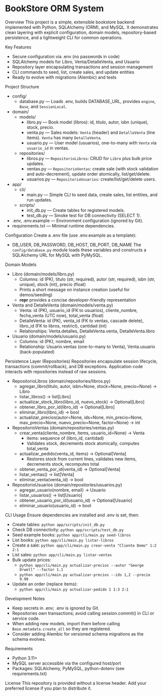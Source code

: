 BookStore ORM System
====================

Overview
This project is a simple, extensible bookstore backend implemented with Python, SQLAlchemy (ORM), and MySQL. It demonstrates clean layering with explicit configuration, domain models, repository-based persistence, and a lightweight CLI for common operations.

Key Features
- Secure configuration via .env (no passwords in code)
- SQLAlchemy models for Libro, Venta/DetalleVenta, and Usuario
- Repository layer encapsulating transactions and session management
- CLI commands to seed, list, create sales, and update entities
- Ready to evolve with migrations (Alembic) and tests

Project Structure
- config/
  - database.py — Loads .env, builds DATABASE_URL, provides `engine`, `Base`, and `SessionLocal`.
- domain/
  - models/
    - libro.py — Book model (libros): id, titulo, autor, isbn (unique), stock, precio.
    - venta.py — Sales models: `Venta` (header) and `DetalleVenta` (line items). `Venta` has many `DetalleVenta`.
    - usuario.py — User model (usuarios), one-to-many with `Venta` via `usuario_id` in ventas.
  - repositories/
    - libros.py — `RepositorioLibros`: CRUD for `Libro` plus bulk price updates.
    - ventas.py — `RepositorioVentas`: create sale (with stock validation and auto-decrement), update order atomically, list/get/delete.
    - usuarios.py — `RepositorioUsuarios`: create/list/get/delete users.
- app/
  - cli/
    - main.py — Simple CLI to seed data, create sales, list entities, and run updates.
  - scripts/
    - init_db.py — Create tables for registered models.
    - test_db.py — Smoke test for DB connectivity (SELECT 1).
- .env, .env.example — Environment configuration (ignored by Git).
- requirements.txt — Minimal runtime dependencies.

Configuration
Create a .env file (use .env.example as a template):
- DB_USER, DB_PASSWORD, DB_HOST, DB_PORT, DB_NAME
The `config/database.py` module loads these variables and constructs a SQLAlchemy URL for MySQL with PyMySQL.

Domain Models
- Libro (domain/models/libro.py)
  - Columns: id (PK), titulo (str, required), autor (str, required), isbn (str, unique), stock (int), precio (float)
  - Prints a short message on instance creation (useful for demos/seeding)
  - __repr__ provides a concise developer-friendly representation
- Venta and DetalleVenta (domain/models/venta.py)
  - Venta: id (PK), usuario_id (FK to usuarios), cliente_nombre, fecha_venta (UTC now), total_venta (float)
  - DetalleVenta: id (PK), venta_id (FK to ventas, cascade delete), libro_id (FK to libros, restrict), cantidad (int)
  - Relationships: Venta.detalles, DetalleVenta.venta, DetalleVenta.libro
- Usuario (domain/models/usuario.py)
  - Columns: id (PK), nombre, email
  - Relationship: Usuario.ventas (one-to-many to Venta), Venta.usuario (back-populated)

Persistence Layer (Repositories)
Repositories encapsulate session lifecycle, transactions (commit/rollback), and DB exceptions. Application code interacts with repositories instead of raw sessions.

- RepositorioLibros (domain/repositories/libros.py)
  - agregar_libro(titulo, autor, isbn=None, stock=None, precio=None) -> Libro
  - listar_libros() -> list[Libro]
  - actualizar_stock_libro(libro_id, nuevo_stock) -> Optional[Libro]
  - obtener_libro_por_id(libro_id) -> Optional[Libro]
  - eliminar_libro(libro_id) -> bool
  - actualizar_precios(autor=None, ids=None, min_precio=None, max_precio=None, nuevo_precio=None, factor=None) -> int
- RepositorioVentas (domain/repositories/ventas.py)
  - crear_venta(cliente_nombre, items, usuario_id=None) -> Venta
    - items: sequence of (libro_id, cantidad)
    - Validates stock, decrements stock atomically, computes total_venta
  - actualizar_pedido(venta_id, items) -> Optional[Venta]
    - Restores stock from current lines, validates new items, decrements stock, recomputes total
  - obtener_venta_por_id(venta_id) -> Optional[Venta]
  - listar_ventas() -> list[Venta]
  - eliminar_venta(venta_id) -> bool
- RepositorioUsuarios (domain/repositories/usuarios.py)
  - agregar_usuario(nombre, email) -> Usuario
  - listar_usuarios() -> list[Usuario]
  - obtener_usuario_por_id(usuario_id) -> Optional[Usuario]
  - eliminar_usuario(usuario_id) -> bool

CLI Usage
Ensure dependencies are installed and .env is set, then:
- Create tables: `python app/scripts/init_db.py`
- Check DB connectivity: `python app/scripts/test_db.py`
- Seed example books: `python app/cli/main.py seed-libros`
- List books: `python app/cli/main.py listar-libros`
- Create a sale: `python app/cli/main.py crear-venta "Cliente Demo" 1:2 2:1`
- List sales: `python app/cli/main.py listar-ventas`
- Bulk update prices:
  - `python app/cli/main.py actualizar-precios --autor "George Orwell" --factor 1.1`
  - `python app/cli/main.py actualizar-precios --ids 1,2 --precio 9.99`
- Update an order (replace items):
  - `python app/cli/main.py actualizar-pedido 1 1:3 2:1`

Development Notes
- Keep secrets in .env; .env is ignored by Git.
- Repositories own transactions; avoid calling session.commit() in CLI or service code.
- When adding new models, import them before calling `Base.metadata.create_all` so they are registered.
- Consider adding Alembic for versioned schema migrations as the schema evolves.

Requirements
- Python 3.11+
- MySQL server accessible via the configured host/port
- Packages: SQLAlchemy, PyMySQL, python-dotenv (see requirements.txt)

License
This repository is provided without a license header. Add your preferred license if you plan to distribute it.

